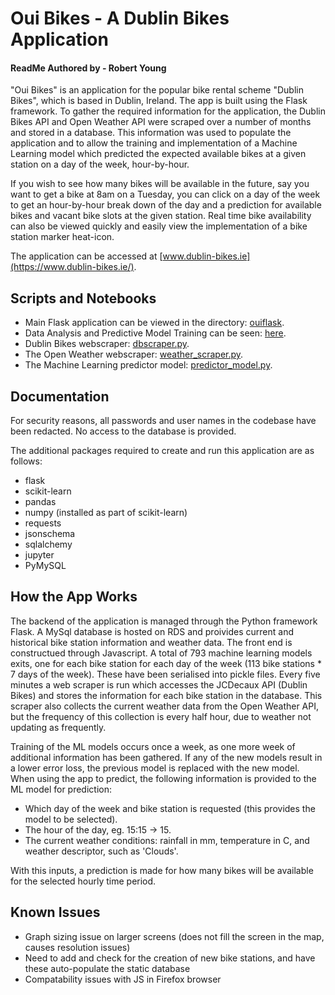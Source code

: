 # Oui Bikes - A Dublin Bikes Application
#### ReadMe Authored by - Robert Young

"Oui Bikes" is an application for the popular bike rental scheme "Dublin Bikes", which is based in Dublin, Ireland. The app is built using the Flask framework. To gather the required information for the application, the Dublin Bikes API and Open Weather API were scraped over a number of months and stored in a database.
This information was used to populate the application and to allow the training and implementation of a Machine Learning model which predicted the expected available bikes at a given station on a day of the week, hour-by-hour.

If you wish to see how many bikes will be available in the future, say you want to get a bike at 8am on a Tuesday, you can click on a day of the week to get an hour-by-hour break down of the day and a prediction for available bikes and vacant bike slots at the given station. Real time bike availability can also be viewed quickly and easily view the implementation of a bike station marker heat-icon.

The application can be accessed at [www.dublin-bikes.ie](https://www.dublin-bikes.ie/).

## Scripts and Notebooks

* Main Flask application can be viewed in the directory: [ouiflask](https://github.com/robertyoung2/dublin-bikes-occupancy-app/tree/master/ouiflask).
* Data Analysis and Predictive Model Training can be seen: [here](https://github.com/robertyoung2/dublin-bikes-occupancy-app/blob/master/Machine-Learning-Predictive-Model.ipynb).
* Dublin Bikes webscraper: [dbscraper.py](https://github.com/robertyoung2/dublin-bikes-occupancy-app/blob/master/dbscraper.py).
* The Open Weather webscraper: [weather_scraper.py](https://github.com/robertyoung2/dublin-bikes-occupancy-app/blob/master/weather_scraper.py).
* The Machine Learning predictor model: [predictor_model.py](https://github.com/robertyoung2/dublin-bikes-occupancy-app/blob/master/predictor_model.py).

## Documentation

For security reasons, all passwords and user names in the codebase have been redacted. No access to the database is provided.

The additional packages required to create and run this application are as follows:

* flask
* scikit-learn
* pandas
* numpy (installed as part of scikit-learn)
* requests
* jsonschema
* sqlalchemy
* jupyter
* PyMySQL

## How the App Works

The backend of the application is managed through the Python framework Flask. A MySql database is hosted on RDS and proivides current and historical bike station information and weather data. The front end is constructued through Javascript. A total of 793 machine learning models exits, one for each bike station for each day of the week (113 bike stations * 7 days of the week). These have been serialised into pickle files. Every five minutes a web scraper is run which accesses the JCDecaux API (Dublin Bikes) and stores the information for each bike station in the database. This scraper also collects the current weather data from the Open Weather API, but the frequency of this collection is every half hour, due to weather not updating as frequently. 

Training of the ML models occurs once a week, as one more week of additional information has been gathered. If any of the new models result in a lower error loss, the previous model is replaced with the new model. When using the app to predict, the following information is provided to the ML model for prediction:

* Which day of the week and bike station is requested (this provides the model to be selected).
* The hour of the day, eg. 15:15 -> 15.
* The current weather conditions: rainfall in mm, temperature in C, and weather descriptor, such as 'Clouds'.

With this inputs, a prediction is made for how many bikes will be available for the selected hourly time period. 

## Known Issues

* Graph sizing issue on larger screens (does not fill the screen in the map, causes resolution issues)
* Need to add and check for the creation of new bike stations, and have these auto-populate the static database
* Compatability issues with JS in Firefox browser